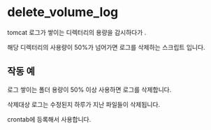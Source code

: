 # delete_volume_log
tomcat 로그가 쌓이는 디렉터리의 용량을 감시하다가 . 

해당 디렉터리의 사용량이 50%가 넘어가면 로그를 삭제하는 스크립트 입니다.

## 작동 예
로그 쌓이는 폴더 용량이 50% 이상 사용하면 로그를 삭제합니다.

삭제대상 로그는 수정된지 하루가 지난 파일들이 삭제됩니다.

crontab에 등록해서 사용합니다.